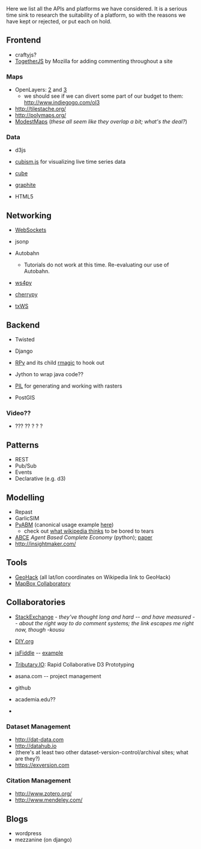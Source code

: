 Here we list all the APIs and platforms we have considered. It is a serious time sink to research the suitability of a platform, so with the reasons we have kept or rejected, or put  each on hold.


## Frontend

* craftyjs?
* [TogetherJS](https://togetherjs.com/) by Mozilla for adding commenting throughout a site

### Maps

* OpenLayers: [2](http://openlayers.org) and [3](http://ol3js.org)
  * we should see if we can divert some part of our budget to them: http://www.indiegogo.com/ol3
* http://tilestache.org/
* http://polymaps.org/
* [ModestMaps](http://modestmaps.com/examples/)
(_these all seem like they overlap a bit; what's the deal?_)

### Data
* d3js
* [cubism.js](http://square.github.io/cubism/) for visualizing live time series data
* [cube](http://square.github.io/cube/)
* [graphite](http://graphite.wikidot.com/)

* HTML5

## Networking

* [WebSockets](http://www.websocket.org/quantum.html)
* jsonp

* Autobahn
  * Tutorials do not work at this time. Re-evaluating our use of Autobahn.

* [ws4py](https://github.com/Lawouach/WebSocket-for-Python)
* [cherrypy](http://www.cherrypy.org/)
* [txWS](https://github.com/MostAwesomeDude/txWS)

## Backend
* Twisted
* Django
* [RPy](http://rpy.sourceforge.net/rpy2.html) and its child [rmagic](http://ipython.org/ipython-doc/dev/config/extensions/rmagic.html) to hook out
* Jython to wrap java code??
* [PIL](http://pillow.readthedocs.org/) for generating and working with rasters

* PostGIS

### Video??

* ??? ?? ? ? ?

## Patterns
* REST
* Pub/Sub
* Events
* Declarative (e.g. d3)

## Modelling
* Repast
* GarlicSIM
* [PyABM](http://www-rohan.sdsu.edu/~zvoleff/research/pyabm/) (canonical usage example [here](https://github.com/azvoleff/chitwanabm/blob/master/chitwanabm/agents.py))
  * check out [what wikipedia thinks](http://en.wikipedia.org/wiki/Comparison_of_agent-based_modeling_software) to be bored to tears
* [ABCE](https://github.com/DavoudTaghawiNejad/abce) _Agent Based Complete Economy_ (python); [paper](http://jasss.soc.surrey.ac.uk/16/3/1.html)
* http://insightmaker.com/

## Tools

* [GeoHack](https://tools.wmflabs.org/geohack/) (all lat/lon coordinates on Wikipedia link to GeoHack)
* [MapBox Collaboratory](https://www.mapbox.com/)

## Collaboratories

* [StackExchange](http://stackoverflow.com/) - _they've thought long and hard -- and have measured -- about the right way to do comment systems; the link escapes me right now, though -kousu_

* [DIY.org](http://diy.org/)
* [jsFiddle](http://jsfiddle.net) -- [example](http://jsfiddle.net/sharavsambuu/s7QjN/9/light/)
* [Tributary.IO](https://github.com/enjalot/tributary.io): Rapid Collaborative D3 Prototyping

* asana.com -- project management
* github
* academia.edu??
* 

### Dataset Management
* http://dat-data.com 
* http://datahub.io
* (there's at least two other dataset-version-control/archival sites; what are they?)
* https://exversion.com

### Citation Management
* http://www.zotero.org/
* http://www.mendeley.com/


## Blogs
* wordpress
* mezzanine (on django)
